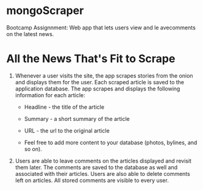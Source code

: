 # mongoScraper
Bootcamp Assignnment: Web app that lets users view and le avecomments on the latest news.  

# All the News That's Fit to Scrape

  1. Whenever a user visits the site, the app scrapes stories from the onion and displays them for the user. Each scraped article is saved to the application database. The app scrapes and displays the following information for each article:

     * Headline - the title of the article

     * Summary - a short summary of the article

     * URL - the url to the original article

     * Feel free to add more content to your database (photos, bylines, and so on).

  2. Users are able to leave comments on the articles displayed and revisit them later. The comments are saved to the database as well and associated with their articles. Users are also able to delete comments left on articles. All stored comments are visible to every user.
